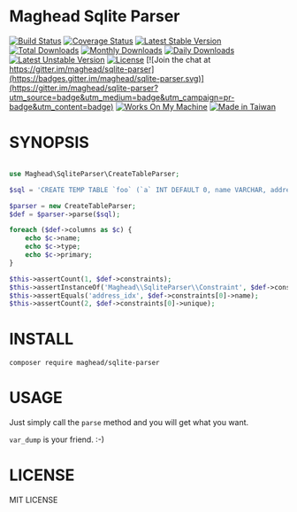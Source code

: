 Maghead Sqlite Parser
=====================

[![Build Status](https://travis-ci.org/maghead/sqlite-parser.svg?branch=master)](https://travis-ci.org/maghead/sqlite-parser)
[![Coverage Status](https://img.shields.io/coveralls/maghead/sqlite-parser.svg)](https://coveralls.io/r/maghead/sqlite-parser)
[![Latest Stable Version](https://poser.pugx.org/maghead/sqlite-parser/v/stable.svg)](https://packagist.org/packages/maghead/sqlite-parser) 
[![Total Downloads](https://poser.pugx.org/maghead/sqlite-parser/downloads.svg)](https://packagist.org/packages/maghead/sqlite-parser) 
[![Monthly Downloads](https://poser.pugx.org/maghead/sqlite-parser/d/monthly)](https://packagist.org/packages/maghead/sqlite-parser)
[![Daily Downloads](https://poser.pugx.org/maghead/sqlite-parser/d/daily)](https://packagist.org/packages/maghead/sqlite-parser)
[![Latest Unstable Version](https://poser.pugx.org/maghead/sqlite-parser/v/unstable.svg)](https://packagist.org/packages/maghead/sqlite-parser) 
[![License](https://poser.pugx.org/maghead/sqlite-parser/license.svg)](https://packagist.org/packages/maghead/sqlite-parser)
[![Join the chat at https://gitter.im/maghead/sqlite-parser](https://badges.gitter.im/maghead/sqlite-parser.svg)](https://gitter.im/maghead/sqlite-parser?utm_source=badge&utm_medium=badge&utm_campaign=pr-badge&utm_content=badge)
[![Works On My Machine](https://cdn.rawgit.com/nikku/works-on-my-machine/v0.2.0/badge.svg)](https://github.com/nikku/works-on-my-machine)
[![Made in Taiwan](https://img.shields.io/badge/made%20in-taiwan-green.svg)](README.md)

SYNOPSIS
========

```php

use Maghead\SqliteParser\CreateTableParser;

$sql = 'CREATE TEMP TABLE `foo` (`a` INT DEFAULT 0, name VARCHAR, address VARCHAR, CONSTRAINT address_idx UNIQUE(name, address))';

$parser = new CreateTableParser;
$def = $parser->parse($sql);

foreach ($def->columns as $c) {
    echo $c->name;
    echo $c->type;
    echo $c->primary;
}

$this->assertCount(1, $def->constraints);
$this->assertInstanceOf('Maghead\\SqliteParser\\Constraint', $def->constraints[0]);
$this->assertEquals('address_idx', $def->constraints[0]->name);
$this->assertCount(2, $def->constraints[0]->unique);
```

INSTALL
=======

    composer require maghead/sqlite-parser

USAGE
======

Just simply call the `parse` method and you will get what you want.

`var_dump` is your friend. :-)


LICENSE
=======
MIT LICENSE
